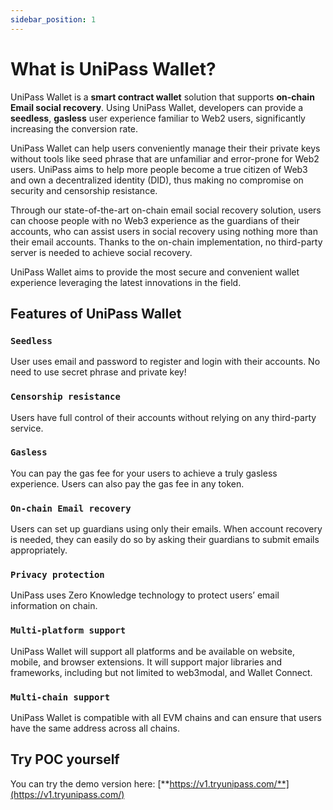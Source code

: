 ```yaml
---
sidebar_position: 1
---
```


# What is UniPass Wallet?

UniPass Wallet is a **smart contract wallet** solution that supports **on-chain Email social recovery**. Using UniPass Wallet, developers can provide a **seedless**, **gasless** user experience familiar to Web2 users, significantly increasing the conversion rate.

UniPass Wallet can help users conveniently manage their their private keys without tools like seed phrase that are unfamiliar and error-prone for Web2 users. UniPass aims to help more people become a true citizen of Web3 and own a decentralized identity (DID), thus making  no compromise on security and censorship resistance.

Through our state-of-the-art on-chain email social recovery solution, users can choose people with no Web3 experience as the guardians of their accounts, who can assist users in social recovery using nothing more than their email accounts. Thanks to the on-chain implementation, no third-party server is needed to achieve social recovery.

UniPass Wallet aims to provide the most secure and convenient wallet experience leveraging the latest innovations in the field.

## Features of UniPass Wallet

### `Seedless`

User uses email and password to register and login with their accounts. No need to use secret phrase and private key!

### `Censorship resistance`

Users have full control of their accounts without relying on any third-party service. 

### `Gasless`

You can pay the gas fee for your users to achieve a truly gasless experience. Users can also pay the gas fee in any token.

### `On-chain Email recovery`

Users can set up guardians using only their emails. When account recovery is needed, they can easily do so by asking their guardians to submit emails appropriately.

### `Privacy protection`

UniPass uses Zero Knowledge technology to protect users’ email information on chain.

### `Multi-platform support`

UniPass Wallet will support all platforms and be available on website, mobile, and browser extensions. It will support major libraries and frameworks, including but not limited to web3modal, and Wallet Connect.

### `Multi-chain support`

UniPass Wallet is compatible with all EVM chains and can ensure that users have the same address across all chains.

## Try POC yourself

You can try the demo version here: [**https://v1.tryunipass.com/**](https://v1.tryunipass.com/)